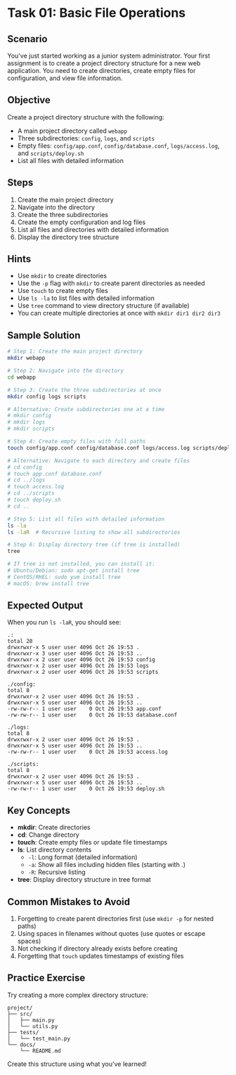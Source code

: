 # Task 01: Basic File Operations

## Scenario
You've just started working as a junior system administrator. Your first assignment is to create a project directory structure for a new web application. You need to create directories, create empty files for configuration, and view file information.

## Objective
Create a project directory structure with the following:
- A main project directory called `webapp`
- Three subdirectories: `config`, `logs`, and `scripts`
- Empty files: `config/app.conf`, `config/database.conf`, `logs/access.log`, and `scripts/deploy.sh`
- List all files with detailed information

## Steps
1. Create the main project directory
2. Navigate into the directory
3. Create the three subdirectories
4. Create the empty configuration and log files
5. List all files and directories with detailed information
6. Display the directory tree structure

## Hints
- Use `mkdir` to create directories
- Use the `-p` flag with `mkdir` to create parent directories as needed
- Use `touch` to create empty files
- Use `ls -la` to list files with detailed information
- Use `tree` command to view directory structure (if available)
- You can create multiple directories at once with `mkdir dir1 dir2 dir3`

## Sample Solution

```bash
# Step 1: Create the main project directory
mkdir webapp

# Step 2: Navigate into the directory
cd webapp

# Step 3: Create the three subdirectories at once
mkdir config logs scripts

# Alternative: Create subdirectories one at a time
# mkdir config
# mkdir logs
# mkdir scripts

# Step 4: Create empty files with full paths
touch config/app.conf config/database.conf logs/access.log scripts/deploy.sh

# Alternative: Navigate to each directory and create files
# cd config
# touch app.conf database.conf
# cd ../logs
# touch access.log
# cd ../scripts
# touch deploy.sh
# cd ..

# Step 5: List all files with detailed information
ls -la
ls -laR  # Recursive listing to show all subdirectories

# Step 6: Display directory tree (if tree is installed)
tree

# If tree is not installed, you can install it:
# Ubuntu/Debian: sudo apt-get install tree
# CentOS/RHEL: sudo yum install tree
# macOS: brew install tree
```

## Expected Output

When you run `ls -laR`, you should see:

```
.:
total 20
drwxrwxr-x 5 user user 4096 Oct 26 19:53 .
drwxrwxr-x 3 user user 4096 Oct 26 19:53 ..
drwxrwxr-x 2 user user 4096 Oct 26 19:53 config
drwxrwxr-x 2 user user 4096 Oct 26 19:53 logs
drwxrwxr-x 2 user user 4096 Oct 26 19:53 scripts

./config:
total 8
drwxrwxr-x 2 user user 4096 Oct 26 19:53 .
drwxrwxr-x 5 user user 4096 Oct 26 19:53 ..
-rw-rw-r-- 1 user user    0 Oct 26 19:53 app.conf
-rw-rw-r-- 1 user user    0 Oct 26 19:53 database.conf

./logs:
total 8
drwxrwxr-x 2 user user 4096 Oct 26 19:53 .
drwxrwxr-x 5 user user 4096 Oct 26 19:53 ..
-rw-rw-r-- 1 user user    0 Oct 26 19:53 access.log

./scripts:
total 8
drwxrwxr-x 2 user user 4096 Oct 26 19:53 .
drwxrwxr-x 5 user user 4096 Oct 26 19:53 ..
-rw-rw-r-- 1 user user    0 Oct 26 19:53 deploy.sh
```

## Key Concepts

- **mkdir**: Create directories
- **cd**: Change directory
- **touch**: Create empty files or update file timestamps
- **ls**: List directory contents
  - `-l`: Long format (detailed information)
  - `-a`: Show all files including hidden files (starting with .)
  - `-R`: Recursive listing
- **tree**: Display directory structure in tree format

## Common Mistakes to Avoid

1. Forgetting to create parent directories first (use `mkdir -p` for nested paths)
2. Using spaces in filenames without quotes (use quotes or escape spaces)
3. Not checking if directory already exists before creating
4. Forgetting that `touch` updates timestamps of existing files

## Practice Exercise

Try creating a more complex directory structure:
```
project/
├── src/
│   ├── main.py
│   └── utils.py
├── tests/
│   └── test_main.py
└── docs/
    └── README.md
```

Create this structure using what you've learned!
